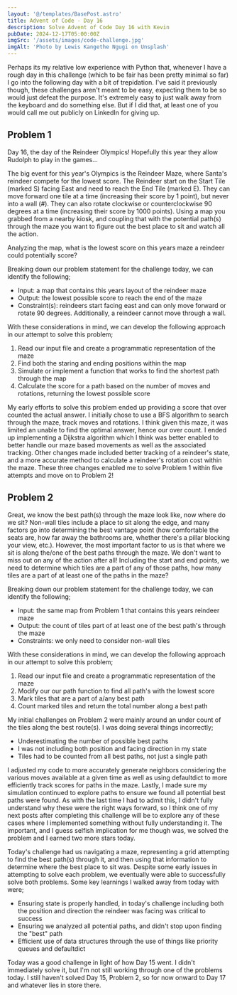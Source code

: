 ```yaml
---
layout: '@/templates/BasePost.astro'
title: Advent of Code - Day 16
description: Solve Advent of Code Day 16 with Kevin
pubDate: 2024-12-17T05:00:00Z
imgSrc: '/assets/images/code-challenge.jpg'
imgAlt: 'Photo by Lewis Kangethe Ngugi on Unsplash'
---
```


Perhaps its my relative low experience with Python that, whenever I have a rough day in this challenge (which to be fair has been pretty minimal so far) I go into the following day with a bit of trepidation. I've said it previously though, these challenges aren't meant to be easy, expecting them to be so would just defeat the purpose. It's extremely easy to just walk away from the keyboard and do something else. But if I did that, at least one of you would call me out publicly on LinkedIn for giving up.

## Problem 1
Day 16, the day of the Reindeer Olympics! Hopefully this year they allow Rudolph to play in the games...

The big event for this year's Olympics is the Reindeer Maze, where Santa's reindeer compete for the lowest score. The Reindeer start on the Start Tile (marked S) facing East and need to reach the End Tile (marked E). They can move forward one tile at a time (increasing their score by 1 point), but never into a wall (#). They can also rotate clockwise or counterclockwise 90 degrees at a time (increasing their score by 1000 points). Using a map you grabbed from a nearby kiosk, and coupling that with the potential path(s) through the maze you want to figure out the best place to sit and watch all the action.

Analyzing the map, what is the lowest score on this years maze a reindeer could potentially score?

Breaking down our problem statement for the challenge today, we can identify the following;
- Input: a map that contains this years layout of the reindeer maze
- Output: the lowest possible score to reach the end of the maze
- Constraint(s): reindeers start facing east and can only move forward or rotate 90 degrees. Additionally, a reindeer cannot move through a wall.

With these considerations in mind, we can develop the following approach in our attempt to solve this problem;
1. Read our input file and create a programmatic representation of the maze
2. Find both the staring and ending positions within the map
3. Simulate or implement a function that works to find the shortest path through the map
4. Calculate the score for a path based on the number of moves and rotations, returning the lowest possible score

My early efforts to solve this problem ended up providing a score that over counted the actual answer. I initially chose to use a BFS algorithm to search through the maze, track moves and rotations. I think given this maze, it was limited an unable to find the optimal answer, hence our over count. I ended up implementing a Dijkstra algorithm which I think was better enabled to better handle our maze based movements as well as the associated tracking. Other changes made included better tracking of a reindeer's state, and a more accurate method to calculate a reindeer's rotation cost within the maze. These three changes enabled me to solve Problem 1 within five attempts and move on to Problem 2!

## Problem 2
Great, we know the best path(s) through the maze look like, now where do we sit? Non-wall tiles include a place to sit along the edge, and many factors go into determining the best vantage point (how comfortable the seats are, how far away the bathrooms are, whether there's a pillar blocking your view, etc.). However, the most important factor to us is that where we sit is along the/one of the best paths through the maze. We don't want to miss out on any of the action after all! Including the start and end points, we need to determine which tiles are a part of any of those paths, how many tiles are a part of at least one of the paths in the maze?

Breaking down our problem statement for the challenge today, we can identify the following;
- Input: the same map from Problem 1 that contains this years reindeer maze
- Output: the count of tiles part of at least one of the best path's through the maze
- Constraints: we only need to consider non-wall tiles

With these considerations in mind, we can develop the following approach in our attempt to solve this problem;
1. Read our input file and create a programmatic representation of the maze
2. Modify our our path function to find all path's with the lowest score
3. Mark tiles that are a part of a/any best path
4. Count marked tiles and return the total number along a best path

My initial challenges on Problem 2 were mainly around an under count of the tiles along the best route(s). I was doing several things incorrectly;
- Underestimating the number of possible best paths
- I was not including both position and facing direction in my state
- Tiles had to be counted from all best paths, not just a single path

I adjusted my code to more accurately generate neighbors considering the various moves available at a given time as well as using defaultdict to more efficiently track scores for paths in the maze. Lastly, I made sure my simulation continued to explore paths to ensure we found all potential best paths were found. As with the last time I had to admit this, I didn't fully understand why these were the right ways forward, so I think one of my next posts after completing this challenge will be to explore any of these cases where I implemented something without fully understanding it. The important, and I guess selfish implication for me though was, we solved the problem and I earned two more stars today.

Today's challenge had us navigating a maze, representing a grid attempting to find the best path(s) through it, and then using that information to determine where the best place to sit was. Despite some early issues in attempting to solve each problem, we eventually were able to successfully solve both problems. Some key learnings I walked away from today with were;
- Ensuring state is properly handled, in today's challenge including both the position and direction the reindeer was facing was critical to success
- Ensuring we analyzed all potential paths, and didn't stop upon finding the "best" path
- Efficient use of data structures through the use of things like priority queues and defaultdict

Today was a good challenge in light of how Day 15 went. I didn't immediately solve it, but I'm not still working through one of the problems today. I still haven't solved Day 15, Problem 2, so for now onward to Day 17 and whatever lies in store there.